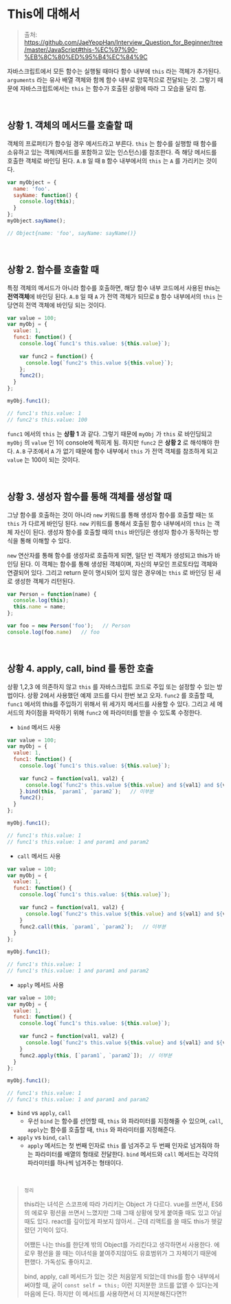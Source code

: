 # This에 대해서

> 출처: https://github.com/JaeYeopHan/Interview_Question_for_Beginner/tree/master/JavaScript#this-%EC%97%90-%EB%8C%80%ED%95%B4%EC%84%9C

자바스크립트에서 모든 함수는 실행될 때마다 함수 내부에 `this` 라는 객체가 추가된다. `arguments` 라는 유사 배열 객체와 함께 함수 내부로 암묵적으로 전달되는 것. 그렇기 때문에 자바스크립트에서는 `this` 는 함수가 호출된 상황에 따라 그 모습을 달리 함.

<br/>

## 상황 1. 객체의 메서드를 호출할 때

객체의 프로퍼티가 함수일 경우 메서드라고 부른다. `this` 는 함수를 실행할 때 함수를 소유하고 있는 객체(메서드를 포함하고 있는 인스턴스)를 참조한다. 즉 해당 메서드를 호출한 객체로 바인딩 된다. `A.B` 일 때 `B` 함수 내부에서의 `this` 는 `A` 를 가리키는 것이다.

```javascript
var myObject = {
  name: 'foo'.
  sayName: function() {
    console.log(this);
  }
};
myObject.sayName();

// Object{name: 'foo', sayName: sayName()}
```

<br/>

## 상황 2. 함수를 호출할 때

특정 객체의 메서드가 아니라 함수를 호출하면, 해당 함수 내부 코드에서 사용된 this는 **전역객체**에 바인딩 된다. `A.B` 일 때 `A` 가 전역 객체가 되므로 `B` 함수 내부에서의 `this` 는 당연히 전역 객체에 바인딩 되는 것이다.

```javascript
var value = 100;
var myObj = {
  value: 1,
  func1: function() {
    console.log(`func1's this.value: ${this.value}`);
    
    var func2 = function() {
      console.log(`func2's this.value ${this.value}`);
    };
    func2();
  }
};

myObj.func1();

// func1's this.value: 1
// func2's this.value: 100
```

 `func1` 에서의 `this` 는 **상황 1** 과 같다. 그렇기 때문에 `myObj` 가 `this` 로 바인딩되고 `myObj` 의 `value` 인 1이 console에 찍히게 됨. 하지만 `func2` 은 **상황 2** 로 해석해야 한다. `A.B` 구조에서 `A` 가 없기 때문에 함수 내부에서 `this` 가 전역 객체를 참조하게 되고 `value` 는 100이 되는 것이다.

<br/>

## 상황 3. 생성자 함수를 통해 객체를 생성할 때

그냥 함수를 호출하는 것이 아니라 `new` 키워드를 통해 생성자 함수를 호출할 때는 또 `this` 가 다르게 바인딩 된다. `new` 키워드를 통해서 호출된 함수 내부에서의 `this` 는 객체 자신이 된다. 생성자 함수를 호출할 때의 `this` 바인딩은 생성자 함수가 동작하는 방식을 통해 이해할 수 있다.

`new` 연산자를 통해 함수를 생성자로 호출하게 되면, 일단 빈 객체가 생성되고 this가 바인딩 된다. 이 객체는 함수를 통해 생성된 객체이며, 자신의 부모인 프로토타입 객체와 연결되어 있다. 그리고 return 문이 명시되어 있지 않은 경우에는 `this` 로 바인딩 된 새로 생성한 객체가 리턴된다.

```javascript
var Person = function(name) {
  console.log(this);
  this.name = name;
};

var foo = new Person('foo');   // Person
console.log(foo.name)   // foo
```

<br/>

## 상황 4. apply, call, bind 를 통한 호출

상황 1,2,3 에 의존하지 않고 `this` 를 자바스크립트 코드로 주입 또는 설정할 수 있는 방법이다. 상황 2에서 사용했던 예제 코드를 다시 한번 보고 오자. `func2` 를 호출할 때, `func1` 에서의 this를 주입하기 위해서 위 세가지 메서드를 사용할 수 있다. 그리고 세 메서드의 차이점을 파악하기 위해 `func2` 에 파라미터를 받을 수 있도록 수정한다.

- `bind` 메서드 사용

```javascript
var value = 100;
var myObj = {
  value: 1,
  func1: function() {
    console.log(`func1's this.value: ${this.value}`);
    
    var func2 = function(val1, val2) {
      console.log(`func2's this.value ${this.value} and ${val1} and ${val2}`);
    }.bind(this, `param1`, `param2`);   // 이부분
    func2();
  }
};

myObj.func1();

// func1's this.value: 1
// func1's this.value: 1 and param1 and param2
```

- `call` 메서드 사용

```javascript
var value = 100;
var myObj = {
  value: 1,
  func1: function() {
    console.log(`func1's this.value: ${this.value}`);
    
    var func2 = function(val1, val2) {
      console.log(`func2's this.value ${this.value} and ${val1} and ${val2}`);
    }
    func2.call(this, `param1`, `param2`);   // 이부분
  }
};

myObj.func1();

// func1's this.value: 1
// func1's this.value: 1 and param1 and param2
```

- `apply` 메서드 사용

```javascript
var value = 100;
var myObj = {
  value: 1,
  func1: function() {
    console.log(`func1's this.value: ${this.value}`);
    
    var func2 = function(val1, val2) {
      console.log(`func2's this.value ${this.value} and ${val1} and ${val2}`);
    }
    func2.apply(this, [`param1`, `param2`]);  // 이부분
  }
};

myObj.func1();

// func1's this.value: 1
// func1's this.value: 1 and param1 and param2
```

- `bind` vs `apply`, `call`
  - 우선 `bind` 는 함수를 선언할 때, `this` 와 파라미터를 지정해줄 수 있으며, `call`, `apply`는 함수를 호출할 때, `this` 와 파라미터를 지정해준다.
- `apply` vs `bind`, `call`
  - `apply` 메서드는 첫 번째 인자로 `this` 를 넘겨주고 두 번째 인자로 넘겨줘야 하는 파라미터를 배열의 형태로 전달한다. `bind` 메서드와 `call` 메서드는 각각의 파라미터를 하나씩 넘겨주는 형태이다.

<br/>

> `정리`
>
> this라는 녀석은 스코프에 따라 가리키는 Object 가 다르다. vue를 쓰면서, ES6의 에로우 펑션을 쓰면서 느꼈지만 그때 그때 상황에 맞게 붙여줄 때도 있고 아닐 때도 있다. react를 깊이있게 파보지 않아서.. 근데 리액트를 쓸 때도 this가 헷갈렸던 기억이 있다.
>
> 어쨌든 나는 this를 한단계 밖의 Object를 가리킨다고 생각하면서 사용한다. 에로우 평션을 쓸 때는 이녀석을 붙여주지않아도 유효범위가 그 자체이기 때문에 편했다. 가독성도 좋아지고.
>
> bind, apply, call 메서드가 있는 것은 처음알게 되었는데 this를 함수 내부에서 써야할 때, 굳이 `const self = this;` 이런 지저분한 코드를 없앨 수 있다는게 마음에 든다. 하지만 이 메서드를 사용하면서 더 지저분해진다면?!
